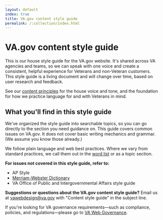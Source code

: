 ```yaml
---
layout: default
index: true
title: VA.gov content style guide
permalink: /:collection/index.html
---
```


# VA.gov content style guide

<div class="va-introtext" markdown="1">
This is our house style guide for the VA.gov website. It's shared across VA agencies and teams, so we can speak with one voice and create a consistent, helpful experience for Veterans and non-Veteran customers. This style guide is a living document and will change over time, based on user research and feedback.
</div>


See our [content principles](https://design.va.gov/content-style-guide/content-principles.html) for the house voice and tone, and the foundation for how we practice language for and with Veterans in mind. 

## What you'll find in this style guide

We've organized the style guide into searchable topics, so you can go directly to the section you need guidance on. This guide covers common issues on VA.gov. It does not cover basic writing mechanics and grammar. (We assume you know those already.)

We follow plain language and web best practices. Where we vary from standard practices, we call them out in the [word list](https://design.va.gov/content-style-guide/word-list.html) or as a topic section.

**For issues not covered in this style guide, refer to:**

- AP Style
- [Merriam-Webster Dictionary](https://www.merriam-webster.com/)
- VA Office of Public and Intergovernmental Affairs style guide


__Suggestions or questions about the VA.gov content style guide?__ 
Email us at [vawebdesign@va.gov](mailto:vawebdesign@va.gov) with "Content style guide" in the subject line.


If you're looking for VA governance requirements&mdash;such as compliance, policies, and regulations&mdash;please go to [VA Web Governance](https://www.va.gov/web/index.cfm).
